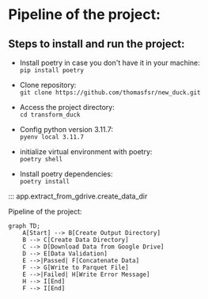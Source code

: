 # Pipeline of the project:

## Steps to install and run the project:    
  
* Install poetry in case you don't have it in your machine:  
`pip install poetry` 

* Clone repository:  
`git clone https://github.com/thomasfsr/new_duck.git`  

*   Access the project directory:  
`cd transform_duck`  
  
*   Config python version 3.11.7:    
`pyenv local 3.11.7`  

*   initialize virtual environment with poetry:  
`poetry shell`  
  
*   Install poetry dependencies:  
`poetry install`  

::: app.extract_from_gdrive.create_data_dir

Pipeline of the project:  

```mermaid
graph TD;
    A[Start] --> B[Create Output Directory]
    B --> C[Create Data Directory]
    C --> D[Download Data from Google Drive]
    D --> E[Data Validation]
    E -->|Passed| F[Concatenate Data]
    F --> G[Write to Parquet File]
    E -->|Failed| H[Write Error Message]
    H --> I[End]
    F --> I[End]
```